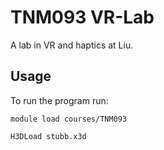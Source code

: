 # TNM093 VR-Lab

A lab in VR and haptics at Liu.

## Usage

To run the program run:

```
module load courses/TNM093
```

```
H3DLoad stubb.x3d
```

